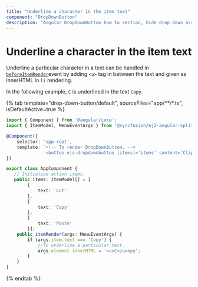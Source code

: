 ```yaml
---
title: "Underline a character in the item text"
component: "DropDownButton"
description: "Angular DropDownButton how to section, hide drop down arrow, group popup items using list view component, dialog open on popup item click."
---
```


# Underline a character in the item text

Underline a particular character in a text can be handled in
[`beforeItemRender`](../../api/drop-down-button#beforeitemrender)event by
adding `<u>` tag in between the text and given as innerHTML in `li` rendering.

In the following example, `C` is underlined in the text `Copy`.

{% tab template="drop-down-button/default", sourceFiles="app/**/*.ts", isDefaultActive=true %}

```typescript
import { Component } from '@angular/core';
import { ItemModel, MenuEventArgs } from '@syncfusion/ej2-angular-splitbuttons';

@Component({
    selector: 'app-root',
    template: `<!-- To render DropDownButton. -->
               <button ejs-dropdownbutton [items]='items' content='Clipboard' (beforeItemRender)="itemRender($event)"></button>`
})

export class AppComponent {
   // Initialize action items.
   public items: ItemModel[] = [
        {
            text: 'Cut'
        },
        {
            text: 'Copy'
        },
        {
            text: 'Paste'
        }];
    public itemRender(args: MenuEventArgs) {
        if (args.item.text === 'Copy') {
            //To underline a particular text.
            args.element.innerHTML = '<u>C</u>opy';
        }
    }
}
```

{% endtab %}